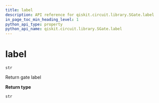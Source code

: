 ```yaml
---
title: label
description: API reference for qiskit.circuit.library.SGate.label
in_page_toc_min_heading_level: 1
python_api_type: property
python_api_name: qiskit.circuit.library.SGate.label
---
```


# label

<span id="qiskit.circuit.library.SGate.label" />

`str`

Return gate label

**Return type**

`str`

